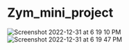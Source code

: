 # Zym_mini_project
![Screenshot 2022-12-31 at 6 19 10 PM](https://user-images.githubusercontent.com/78723011/210137453-47dc0372-f2c5-4a81-add1-dbbf68c09b4f.png)
![Screenshot 2022-12-31 at 6 19 47 PM](https://user-images.githubusercontent.com/78723011/210137486-25696215-fae5-4762-986a-fc4be6e2f924.png)
